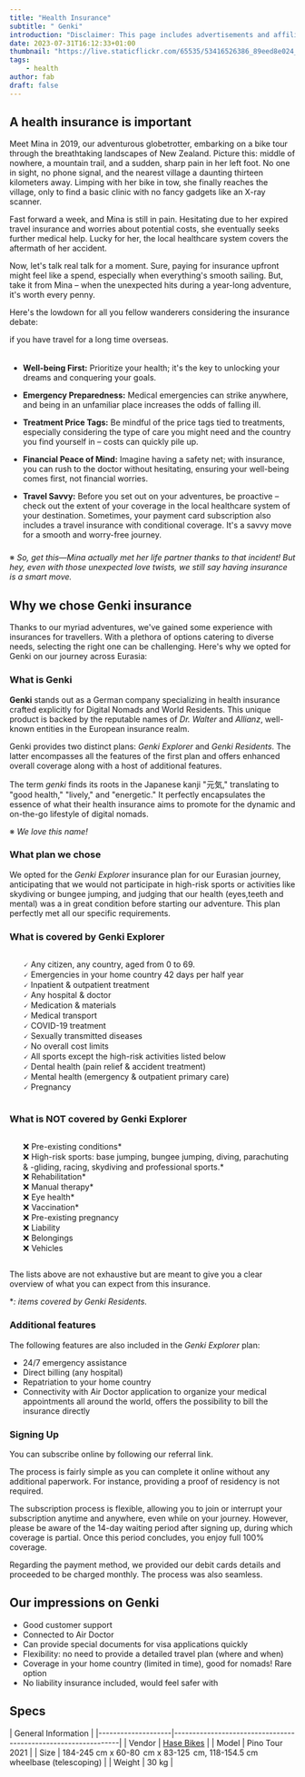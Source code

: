 ```yaml
---
title: "Health Insurance"
subtitle: " Genki"
introduction: "Disclaimer: This page includes advertisements and affiliate links. Clicking on these links will not affect the prices you encounter, but it will contribute a small commission to us as a gesture of your support."
date: 2023-07-31T16:12:33+01:00
thumbnail: "https://live.staticflickr.com/65535/53416526386_89eed8e024_c.jpg"
tags:
    - health
author: fab
draft: false
---
```


## A health insurance is important
Meet Mina in 2019, our adventurous globetrotter, embarking on a bike tour through the breathtaking landscapes of New Zealand. Picture this: middle of nowhere, a mountain trail, and a sudden, sharp pain in her left foot. No one in sight, no phone signal, and the nearest village a daunting thirteen kilometers away. Limping with her bike in tow, she finally reaches the village, only to find a basic clinic with no fancy gadgets like an X-ray scanner.

Fast forward a week, and Mina is still in pain. Hesitating due to her expired travel insurance and worries about potential costs, she eventually seeks further medical help. Lucky for her, the local healthcare system covers the aftermath of her accident.

Now, let's talk real talk for a moment. Sure, paying for insurance upfront might feel like a spend, especially when everything's smooth sailing. But, take it from Mina – when the unexpected hits during a year-long adventure, it's worth every penny.

Here's the lowdown for all you fellow wanderers considering the insurance debate:

if you have travel for a long time overseas.

######

- **Well-being First:** Prioritize your health; it's the key to unlocking your dreams and conquering your goals.

- **Emergency Preparedness:** Medical emergencies can strike anywhere, and being in an unfamiliar place increases the odds of falling ill.

- **Treatment Price Tags:** Be mindful of the price tags tied to treatments, especially considering the type of care you might need and the country you find yourself in – costs can quickly pile up.

- **Financial Peace of Mind:** Imagine having a safety net; with insurance, you can rush to the doctor without hesitating, ensuring your well-being comes first, not financial worries.

- **Travel Savvy:** Before you set out on your adventures, be proactive – check out the extent of your coverage in the local healthcare system of your destination. Sometimes, your payment card subscription also includes a travel insurance with conditional coverage. It's a savvy move for a smooth and worry-free journey.

#####

※ *So, get this—Mina actually met her life partner thanks to that incident! But hey, even with those unexpected love twists, we still say having insurance is a smart move.*

## Why we chose Genki insurance
Thanks to our myriad adventures, we've gained some experience with insurances for travellers. With a plethora of options catering to diverse needs, selecting the right one can be challenging. Here's why we opted for Genki on our journey across Eurasia:

### What is Genki
**Genki** stands out as a German company specializing in health insurance crafted explicitly for Digital Nomads and World Residents. This unique product is backed by the reputable names of *Dr. Walter* and *Allianz*, well-known entities in the European insurance realm.

Genki provides two distinct plans: *Genki Explorer* and *Genki Residents*. The latter encompasses all the features of the first plan and offers enhanced overall coverage along with a host of additional features.

The term *genki* finds its roots in the Japanese kanji "元気," translating to "good health," "lively," and "energetic." It perfectly encapsulates the essence of what their health insurance aims to promote for the dynamic and on-the-go lifestyle of digital nomads.


※ *We love this name!*

### What plan we chose
We opted for the *Genki Explorer* insurance plan for our Eurasian journey, anticipating that we would not participate in high-risk sports or activities like skydiving or bungee jumping, and judging that our health (eyes,teeth and mental) was a in great condition before starting our adventure. This plan perfectly met all our specific requirements.

### What is covered by Genki Explorer
<ul style="list-style: none;display: inline-block;">
<li>🗸 Any citizen, any country, aged from 0 to 69.</li>
<li>🗸 Emergencies in your home country 42 days per half year</li>
<li>🗸 Inpatient & outpatient treatment</li>
<li>🗸 Any hospital & doctor</li>
<li>🗸 Medication & materials</li>
<li>🗸 Medical transport</li>
<li>🗸 COVID-19 treatment</li>
<li>🗸 Sexually transmitted diseases</li>
<li>🗸 No overall cost limits</li>
<li>🗸 All sports except the high-risk activities listed below</li>
<li>🗸 Dental health (pain relief & accident treatment)</li>
<li>🗸 Mental health (emergency & outpatient primary care)</li>
<li>🗸 Pregnancy</li>

</ul>


### What is NOT covered by Genki Explorer
<ul style="list-style: none;display: inline-block;">
<li>❌ Pre-existing conditions*
<li>❌ High-risk sports: base jumping, bungee jumping, diving, parachuting & -gliding, racing, skydiving and professional sports.*
<li>❌ Rehabilitation*
<li>❌ Manual therapy*
<li>❌ Eye health*
<li>❌ Vaccination*
<li>❌ Pre-existing pregnancy
<li>❌ Liability
<li>❌ Belongings
<li>❌ Vehicles
</ul>

The lists above are not exhaustive but are meant to give you a clear overview of what you can expect from this insurance.

**: items covered by Genki Residents.*

### Additional features
The following features are also included in the *Genki Explorer* plan:	
- 24/7 emergency assistance	
- Direct billing (any hospital)
- Repatriation to your home country
- Connectivity with Air Doctor application to organize your medical appointments all around the world, offers the possibility to bill the insurance directly

### Signing Up
You can subscribe online by following our referral link.

The process is fairly simple as you can complete it online without any additional paperwork. For instance, providing a proof of residency is not required.

The subscription process is flexible, allowing you to join or interrupt your subscription anytime and anywhere, even while on your journey. However, please be aware of the 14-day waiting period after signing up, during which coverage is partial. Once this period concludes, you enjoy full 100% coverage.

Regarding the payment method, we provided our debit cards details and proceeded to be charged monthly. The process was also seamless.


## Our impressions on Genki
- Good customer support
- Connected to Air Doctor
- Can provide special documents for visa applications quickly
- Flexibility: no need to provide a detailed travel plan (where and when)
- Coverage in your home country (limited in time), good for nomads! Rare option
- No liability insurance included, would feel safer with

## Specs

|         General Information                                                        |
|--------------------|---------------------------------------------------------------|
| Vendor        | [Hase Bikes](https://hasebikes.com)                                |
| Model         | Pino Tour 2021                                                     |
| Size          | 184-245 cm x 60-80  cm x 83-125  cm, 118-154.5 cm wheelbase (telescoping)    |
| Weight        | 30 kg                                                              |

